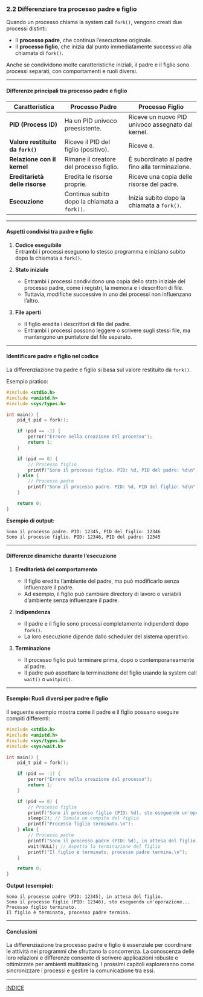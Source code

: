 ### 2.2 Differenziare tra processo padre e figlio  

Quando un processo chiama la system call `fork()`, vengono creati due processi distinti:  
- Il **processo padre**, che continua l’esecuzione originale.  
- Il **processo figlio**, che inizia dal punto immediatamente successivo alla chiamata di `fork()`.  

Anche se condividono molte caratteristiche iniziali, il padre e il figlio sono processi separati, con comportamenti e ruoli diversi.  

---

#### Differenze principali tra processo padre e figlio  

| **Caratteristica**          | **Processo Padre**                                  | **Processo Figlio**                                |
|------------------------------|----------------------------------------------------|---------------------------------------------------|
| **PID (Process ID)**         | Ha un PID univoco preesistente.                    | Riceve un nuovo PID univoco assegnato dal kernel. |
| **Valore restituito da `fork()`** | Riceve il PID del figlio (positivo).              | Riceve `0`.                                       |
| **Relazione con il kernel**  | Rimane il creatore del processo figlio.            | È subordinato al padre fino alla terminazione.    |
| **Ereditarietà delle risorse** | Eredita le risorse proprie.                       | Riceve una copia delle risorse del padre.         |
| **Esecuzione**               | Continua subito dopo la chiamata a `fork()`.       | Inizia subito dopo la chiamata a `fork()`.        |

---

#### Aspetti condivisi tra padre e figlio  

1. **Codice eseguibile**  
   Entrambi i processi eseguono lo stesso programma e iniziano subito dopo la chiamata a `fork()`.  

2. **Stato iniziale**  
   - Entrambi i processi condividono una copia dello stato iniziale del processo padre, come i registri, la memoria e i descrittori di file.  
   - Tuttavia, modifiche successive in uno dei processi non influenzano l’altro.  

3. **File aperti**  
   - Il figlio eredita i descrittori di file del padre.  
   - Entrambi i processi possono leggere o scrivere sugli stessi file, ma mantengono un puntatore del file separato.  

---

#### Identificare padre e figlio nel codice  

La differenziazione tra padre e figlio si basa sul valore restituito da `fork()`.  

Esempio pratico:  

```c
#include <stdio.h>
#include <unistd.h>
#include <sys/types.h>

int main() {
    pid_t pid = fork();

    if (pid == -1) {
        perror("Errore nella creazione del processo");
        return 1;
    }

    if (pid == 0) {
        // Processo figlio
        printf("Sono il processo figlio. PID: %d, PID del padre: %d\n", getpid(), getppid());
    } else {
        // Processo padre
        printf("Sono il processo padre. PID: %d, PID del figlio: %d\n", getpid(), pid);
    }

    return 0;
}
```

**Esempio di output:**  
```
Sono il processo padre. PID: 12345, PID del figlio: 12346  
Sono il processo figlio. PID: 12346, PID del padre: 12345  
```

---

#### Differenze dinamiche durante l’esecuzione  

1. **Ereditarietà del comportamento**  
   - Il figlio eredita l’ambiente del padre, ma può modificarlo senza influenzare il padre.  
   - Ad esempio, il figlio può cambiare directory di lavoro o variabili d’ambiente senza influenzare il padre.  

2. **Indipendenza**  
   - Il padre e il figlio sono processi completamente indipendenti dopo `fork()`.  
   - La loro esecuzione dipende dallo scheduler del sistema operativo.  

3. **Terminazione**  
   - Il processo figlio può terminare prima, dopo o contemporaneamente al padre.  
   - Il padre può aspettare la terminazione del figlio usando la system call `wait()` o `waitpid()`.  

---

#### Esempio: Ruoli diversi per padre e figlio  

Il seguente esempio mostra come il padre e il figlio possano eseguire compiti differenti:  

```c
#include <stdio.h>
#include <unistd.h>
#include <sys/types.h>
#include <sys/wait.h>

int main() {
    pid_t pid = fork();

    if (pid == -1) {
        perror("Errore nella creazione del processo");
        return 1;
    }

    if (pid == 0) {
        // Processo figlio
        printf("Sono il processo figlio (PID: %d), sto eseguendo un'operazione...\n", getpid());
        sleep(2); // Simula un compito del figlio
        printf("Processo figlio terminato.\n");
    } else {
        // Processo padre
        printf("Sono il processo padre (PID: %d), in attesa del figlio.\n", getpid());
        wait(NULL); // Aspetta la terminazione del figlio
        printf("Il figlio è terminato, processo padre termina.\n");
    }

    return 0;
}
```

**Output (esempio):**  
```
Sono il processo padre (PID: 12345), in attesa del figlio.  
Sono il processo figlio (PID: 12346), sto eseguendo un'operazione...  
Processo figlio terminato.  
Il figlio è terminato, processo padre termina.  
```

---

#### Conclusioni  

La differenziazione tra processo padre e figlio è essenziale per coordinare le attività nei programmi che sfruttano la concorrenza. La conoscenza delle loro relazioni e differenze consente di scrivere applicazioni robuste e ottimizzate per ambienti multitasking. I prossimi capitoli esploreranno come sincronizzare i processi e gestire la comunicazione tra essi.

---
[INDICE](README.md)